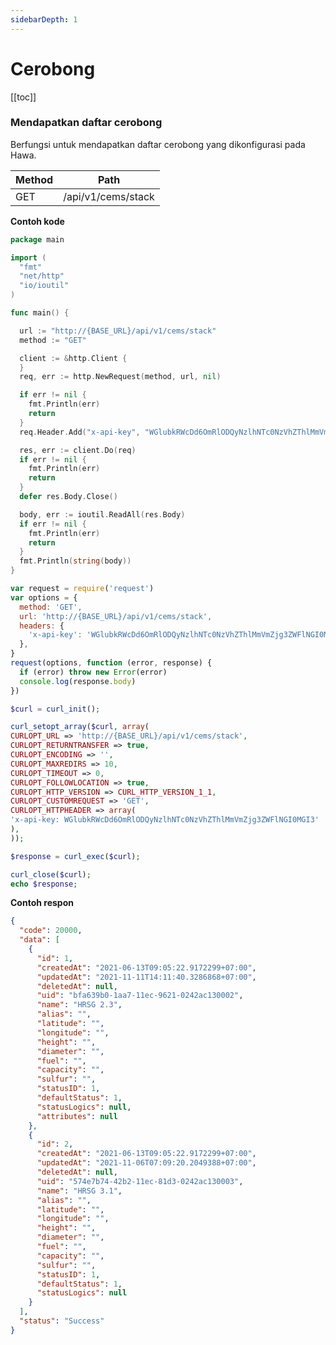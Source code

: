 ```yaml
---
sidebarDepth: 1
---
```


# Cerobong

[[toc]]

### Mendapatkan daftar cerobong

Berfungsi untuk mendapatkan daftar cerobong yang dikonfigurasi pada Hawa.

| Method | Path               |
| ------ | ------------------ |
| GET    | /api/v1/cems/stack |

**Contoh kode**
<CodeGroup>
<CodeGroupItem title="GO">

```go
package main

import (
  "fmt"
  "net/http"
  "io/ioutil"
)

func main() {

  url := "http://{BASE_URL}/api/v1/cems/stack"
  method := "GET"

  client := &http.Client {
  }
  req, err := http.NewRequest(method, url, nil)

  if err != nil {
    fmt.Println(err)
    return
  }
  req.Header.Add("x-api-key", "WGlubkRWcDd6OmRlODQyNzlhNTc0NzVhZThlMmVmZjg3ZWFlNGI0MGI3")

  res, err := client.Do(req)
  if err != nil {
    fmt.Println(err)
    return
  }
  defer res.Body.Close()

  body, err := ioutil.ReadAll(res.Body)
  if err != nil {
    fmt.Println(err)
    return
  }
  fmt.Println(string(body))
}
```

  </CodeGroupItem>

  <CodeGroupItem title="NodeJS">
  
```js
var request = require('request')
var options = {
  method: 'GET',
  url: 'http://{BASE_URL}/api/v1/cems/stack',
  headers: {
    'x-api-key': 'WGlubkRWcDd6OmRlODQyNzlhNTc0NzVhZThlMmVmZjg3ZWFlNGI0MGI3',
  },
}
request(options, function (error, response) {
  if (error) throw new Error(error)
  console.log(response.body)
})
```

  </CodeGroupItem>
  <CodeGroupItem title="PHP">
  
```php
$curl = curl_init();

curl_setopt_array($curl, array(
CURLOPT_URL => 'http://{BASE_URL}/api/v1/cems/stack',
CURLOPT_RETURNTRANSFER => true,
CURLOPT_ENCODING => '',
CURLOPT_MAXREDIRS => 10,
CURLOPT_TIMEOUT => 0,
CURLOPT_FOLLOWLOCATION => true,
CURLOPT_HTTP_VERSION => CURL_HTTP_VERSION_1_1,
CURLOPT_CUSTOMREQUEST => 'GET',
CURLOPT_HTTPHEADER => array(
'x-api-key: WGlubkRWcDd6OmRlODQyNzlhNTc0NzVhZThlMmVmZjg3ZWFlNGI0MGI3'
),
));

$response = curl_exec($curl);

curl_close($curl);
echo $response;

````

  </CodeGroupItem>

</CodeGroup>

**Contoh respon**

```json
{
  "code": 20000,
  "data": [
    {
      "id": 1,
      "createdAt": "2021-06-13T09:05:22.9172299+07:00",
      "updatedAt": "2021-11-11T14:11:40.3286868+07:00",
      "deletedAt": null,
      "uid": "bfa639b0-1aa7-11ec-9621-0242ac130002",
      "name": "HRSG 2.3",
      "alias": "",
      "latitude": "",
      "longitude": "",
      "height": "",
      "diameter": "",
      "fuel": "",
      "capacity": "",
      "sulfur": "",
      "statusID": 1,
      "defaultStatus": 1,
      "statusLogics": null,
      "attributes": null
    },
    {
      "id": 2,
      "createdAt": "2021-06-13T09:05:22.9172299+07:00",
      "updatedAt": "2021-11-06T07:09:20.2049388+07:00",
      "deletedAt": null,
      "uid": "574e7b74-42b2-11ec-81d3-0242ac130003",
      "name": "HRSG 3.1",
      "alias": "",
      "latitude": "",
      "longitude": "",
      "height": "",
      "diameter": "",
      "fuel": "",
      "capacity": "",
      "sulfur": "",
      "statusID": 1,
      "defaultStatus": 1,
      "statusLogics": null
    }
  ],
  "status": "Success"
}
````
